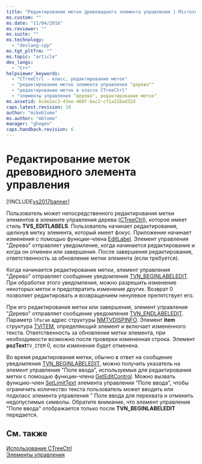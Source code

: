 ```yaml
---
title: "Редактирование меток древовидного элемента управления | Microsoft Docs"
ms.custom: ""
ms.date: "11/04/2016"
ms.reviewer: ""
ms.suite: ""
ms.technology: 
  - "devlang-cpp"
ms.tgt_pltfrm: ""
ms.topic: "article"
dev_langs: 
  - "C++"
helpviewer_keywords: 
  - "CTreeCtrl - класс, редактирование меток"
  - "редактирование меток элемента управления "дерево""
  - "редактирование меток в классе CTreeCtrl"
  - "элементы управления "дерево", редактирование меток"
ms.assetid: 6cde2ac3-43ee-468f-bac2-cf1a228ad32d
caps.latest.revision: 10
author: "mikeblome"
ms.author: "mblome"
manager: "ghogen"
caps.handback.revision: 6
---
```

# Редактирование меток древовидного элемента управления
[!INCLUDE[vs2017banner](../assembler/inline/includes/vs2017banner.md)]

Пользователь может непосредственного редактирования метки элементов в элементе управления дерева \([CTreeCtrl](../mfc/reference/ctreectrl-class.md)\), которое имеет стиль **TVS\_EDITLABELS**.  Пользователь начинает редактирования, щелкнув метку элемента, который имеет фокус.  Приложение начинает изменения с помощью функции\-члена [EditLabel](../Topic/CTreeCtrl::EditLabel.md).  Элемент управления "Дерево" отправляет уведомление, когда начинается редактирование и когда он отменен или завершения.  После завершения редактирования, ответственность за обновление метки элемента \(если требуется\).  
  
 Когда начинается редактирование метки, элемент управления "Дерево" отправляет сообщение уведомления [TVN\_BEGINLABELEDIT](http://msdn.microsoft.com/library/windows/desktop/bb773506).  При обработке этого уведомления, можно разрешить изменение некоторых меток и предотвратить изменение других.  Возврат 0 позволяет редактировать и возвращением ненулевое препятствует его.  
  
 При его редактирования метки или завершения, элемент управления "Дерево" отправляет сообщение уведомления [TVN\_ENDLABELEDIT](http://msdn.microsoft.com/library/windows/desktop/bb773515).  Параметр `lParam` адрес структуры [NMTVDISPINFO](http://msdn.microsoft.com/library/windows/desktop/bb773418).  Элемент **item** структура [TVITEM](http://msdn.microsoft.com/library/windows/desktop/bb773456), определяющий элемент и включает измененного текста.  Ответственность за обновление метки элемента, при необходимости возможно после проверки измененная строка.  Элемент **pszText**`TV_ITEM` 0, если изменение будет отменена.  
  
 Во время редактирования метки, обычно в ответ на сообщение уведомления [TVN\_BEGINLABELEDIT](http://msdn.microsoft.com/library/windows/desktop/bb773506), можно получить указатель на элемент управления "Поле ввода", используемые для редактирования метки с помощью функции\-члена [GetEditControl](../Topic/CTreeCtrl::GetEditControl.md).  Можно вызвать функцию\-член [SetLimitText](../Topic/CEdit::SetLimitText.md) элемента управления "Поле ввода", чтобы ограничить количество текста пользователь может вводить или подкласс элемента управления " Поле ввода для перехвата и отменить недопустимые символы.  Обратите внимание, что элемент управления "Поле ввода" отображается только после **TVN\_BEGINLABELEDIT** передается.  
  
## См. также  
 [Использование CTreeCtrl](../Topic/Using%20CTreeCtrl.md)   
 [Элементы управления](../mfc/controls-mfc.md)